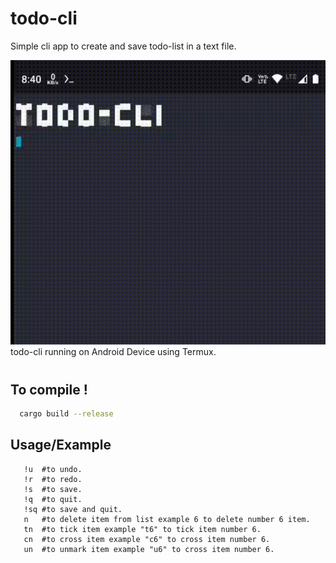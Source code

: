 # todo-cli
Simple cli app to create and save todo-list in a text file.

![](https://github.com/anuragRusty/todo-cli/blob/main/snapshot.gif)
todo-cli running on Android Device using Termux.

#
## To compile !

```bash
  cargo build --release
```
    
## Usage/Example
```
   !u  #to undo.
   !r  #to redo.
   !s  #to save.
   !q  #to quit.
   !sq #to save and quit.
   n   #to delete item from list example 6 to delete number 6 item.
   tn  #to tick item example "t6" to tick item number 6.
   cn  #to cross item example "c6" to cross item number 6.
   un  #to unmark item example "u6" to cross item number 6.
```



